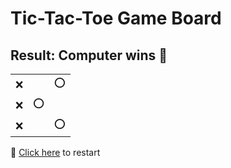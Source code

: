 # Tic-Tac-Toe Game Board
## Result: Computer wins 🤖
|   |   |   |
|---|---|---|
|❌ |  |⭕ |
|❌ |⭕ |  |
|❌ |  |⭕ |

🔄 [Click here](EEEEEEEEE.md) to restart